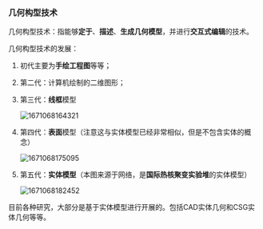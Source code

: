 ### 几何构型技术

几何构型技术：指能够**定于**、**描述**、**生成几何模型**，并进行**交互式编辑**的技术。

几何构型技术的发展：

1. 初代主要为**手绘工程图**等等；

2. 第二代：计算机绘制的二维图形；

3. 第三代：**线框**模型

   ![1671068164321](1671068164321.png)

4. 第四代：**表面**模型（注意这与实体模型已经非常相似，但是不包含实体的概念）

   ![1671068175095](1671068175095.png)

5. 第五代：**实体模型**（本图来源于网络，是**国际热核聚变实验堆**的实体模型）

   ![1671068182452](1671068182452.png)


目前各种研究，大部分是基于实体模型进行开展的。包括CAD实体几何和CSG实体几何等等。